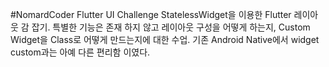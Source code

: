 #NomardCoder Flutter UI Challenge
StatelessWidget을 이용한 Flutter 레이아웃 감 잡기.
특별한 기능은 존재 하지 않고 레이아웃 구성을 어떻게 하는지, Custom Widget을 Class로 어떻게 만드는지에 대한 수업.
기존 Android Native에서 widget custom과는 아예 다른 편리함 이였다.
